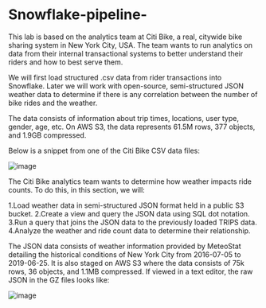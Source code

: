 # Snowflake-pipeline-

This lab is based on the analytics team at Citi Bike, a real, citywide bike sharing system in New York City, USA. The team wants to run analytics on data from their internal transactional systems to better understand their riders and how to best serve them.

We will first load structured .csv data from rider transactions into Snowflake. Later we will work with open-source, semi-structured JSON weather data to determine if there is any correlation between the number of bike rides and the weather.


The data consists of information about trip times, locations, user type, gender, age, etc. On AWS S3, the data represents 61.5M rows, 377 objects, and 1.9GB compressed.

Below is a snippet from one of the Citi Bike CSV data files:

![image](https://github.com/kamibrenda/Snowflake-pipeline-/assets/42267047/2a0fdfe2-1274-4cd6-b88e-9093bbc118a3)

The Citi Bike analytics team wants to determine how weather impacts ride counts. To do this, in this section, we will:

1.Load weather data in semi-structured JSON format held in a public S3 bucket.
2.Create a view and query the JSON data using SQL dot notation.
3.Run a query that joins the JSON data to the previously loaded TRIPS data.
4.Analyze the weather and ride count data to determine their relationship.

The JSON data consists of weather information provided by MeteoStat detailing the historical conditions of New York City from 2016-07-05 to 2019-06-25. It is also staged on AWS S3 where the data consists of 75k rows, 36 objects, and 1.1MB compressed. If viewed in a text editor, the raw JSON in the GZ files looks like:

![image](https://github.com/kamibrenda/Snowflake-pipeline-/assets/42267047/821ac170-5f31-4183-8bf1-67e568b1ca64)



